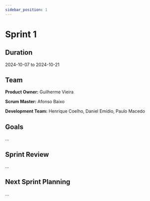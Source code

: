 ```yaml
---
sidebar_position: 1
---
```


# Sprint 1

## Duration

2024-10-07 to 2024-10-21

## Team

**Product Owner:** Guilherme Vieira

**Scrum Master:** Afonso Baixo

**Development Team:** Henrique Coelho, Daniel Emídio, Paulo Macedo

## Goals

...

## Sprint Review

...

## Next Sprint Planning

...